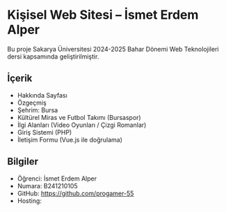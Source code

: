 # Kişisel Web Sitesi – İsmet Erdem Alper

Bu proje Sakarya Üniversitesi 2024-2025 Bahar Dönemi Web Teknolojileri dersi kapsamında geliştirilmiştir.

## İçerik

- Hakkında Sayfası
- Özgeçmiş
- Şehrim: Bursa
- Kültürel Miras ve Futbol Takımı (Bursaspor)
- İlgi Alanları (Video Oyunları / Çizgi Romanlar)
- Giriş Sistemi (PHP)
- İletişim Formu (Vue.js ile doğrulama)

## Bilgiler

- Öğrenci: İsmet Erdem Alper
- Numara: B241210105
- GitHub: https://github.com/progamer-55
- Hosting: 
